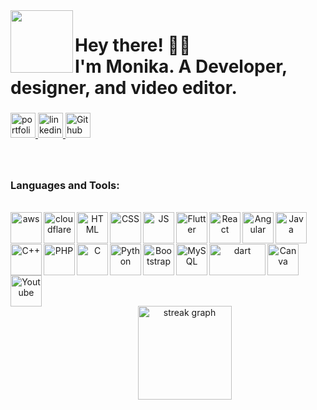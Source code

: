 <img align="left" height="100" src="https://media.licdn.com/dms/image/D4D03AQHn6SyaCszrYQ/profile-displayphoto-shrink_100_100/0/1700848308360?e=1707350400&v=beta&t=cZOnqL35wTdGdRV4JUWgx11012nBCTpRB7Q9VsBRSqY"  />

###

<h1 align="left">Hey there! 👋🏻<br>I'm Monika. A Developer, designer, and video editor.</h1>

###

<div align="left">
<a href="https://monikaportfolio.odoo.com/" target="_blank">
    <img src="https://img.shields.io/static/v1?message=Portfolio&logo=netlify&label=&color=1DA1F2&logoColor=white&labelColor=&style=for-the-badge" height="40" alt="portfolio"  />
  </a>
  <a href="https://www.linkedin.com/in/monikavalvi/" target="_blank">
    <img src="https://img.shields.io/static/v1?message=LinkedIn&logo=linkedin&label=&color=0077B5&logoColor=white&labelColor=&style=for-the-badge" height="40" alt="linkedin logo"  />
  </a>
  <a href="https://github.com/monikaValvi" target="_blank">
    <img src="https://img.shields.io/static/v1?message=Github&logo=Github&label=&color=2CA5E0&logoColor=white&labelColor=&style=for-the-badge" height="40" alt="Github logo"  />
  </a>
</div>

###

<br clear="both">

<div align="center">
  <h3 align="left">Languages and Tools:</h3></br>
     <img align="left" src="https://upload.wikimedia.org/wikipedia/commons/thumb/5/5c/AWS_Simple_Icons_AWS_Cloud.svg/1024px-AWS_Simple_Icons_AWS_Cloud.svg.png" alt="aws" width="50" height="50"/>
     <img align="left" src="https://encrypted-tbn0.gstatic.com/images?q=tbn:ANd9GcRm2PuaSaiKPUY0iHcQ_u3Hx-W9yDschY_1NA-8_64sCMbi8B2f4NvFj8sYi18X-_xZ8G4&usqp=CAU" alt="cloudflare" width="50" height="50"/>
     <img align="left" src="https://cdn.icon-icons.com/icons2/1488/PNG/512/5352-html5_102567.png" alt="HTML" width="50" height="50"/>
     <img align="left" src="https://cdn.icon-icons.com/icons2/2107/PNG/512/file_type_css_icon_130661.png" alt="CSS" width="50" height="50"/>
     <img align="left" src="https://cdn.icon-icons.com/icons2/1098/PNG/512/1485481257-48_78629.png" alt="JS" width="50" height="50"/>
     <img align="left" src="https://cdn.icon-icons.com/icons2/2108/PNG/512/flutter_icon_130936.png" alt="Flutter" width="50" height="50"/>
     <img align="left" src="https://cdn.icon-icons.com/icons2/2415/PNG/512/react_original_wordmark_logo_icon_146375.png" alt="React" width="50" height="50"/>
     <img align="left" src="https://cdn.icon-icons.com/icons2/2699/PNG/512/angular_logo_icon_169595.png" alt="Angular" width="50" height="50"/>
     <img align="left" src="https://cdn.icon-icons.com/icons2/159/PNG/256/java_22523.png" alt="Java" width="50" height="50"/>
</br><br></br>
     <img align="left" src="https://cdn.icon-icons.com/icons2/2148/PNG/512/c_icon_132529.png" alt="C++" width="50" height="50"/>
     <img align="left" src="https://cdn.icon-icons.com/icons2/2107/PNG/512/file_type_php_icon_130266.png" alt="PHP" width="50" height="50"/>
     <img align="left" src="https://cdn.icon-icons.com/icons2/2415/PNG/512/c_original_logo_icon_146611.png" alt="C" width="50" height="50"/>
     <img align="left" src="https://cdn.icon-icons.com/icons2/1508/PNG/512/python_104451.png" alt="Python" width="50" height="50"/>
     <img align="left" src="https://cdn.icon-icons.com/icons2/2415/PNG/512/bootstrap_plain_logo_icon_146619.png" alt="Bootstrap" width="50" height="50"/>
     <img align="left" src="https://cdn.icon-icons.com/icons2/2699/PNG/512/mysql_official_logo_icon_169938.png" alt="MySQL" width="50" height="50"/>
     <img align="left" src="https://cdn.icon-icons.com/icons2/2107/PNG/512/file_type_ng_service_dart_icon_130315.png" alt="dart" width="90" height="50"/>
     <img align="left" src="https://cdn.icon-icons.com/icons2/3504/PNG/512/canva_icon_220714.png" alt="Canva" width="50" height="50"/>
     <img align="left" src="https://cdn.icon-icons.com/icons2/195/PNG/256/YouTube_23392.png" alt="Youtube" width="50" height="50"/>
 </br><br></br>    
     

</br></br>
  <img src="https://streak-stats.demolab.com?user=hello2himel&locale=en&mode=weekly&theme=dracula&hide_border=false&border_radius=5&date_format=M j[, Y]&order=3" height="150" alt="streak graph"  />
</div>

###

<br clear="both">
